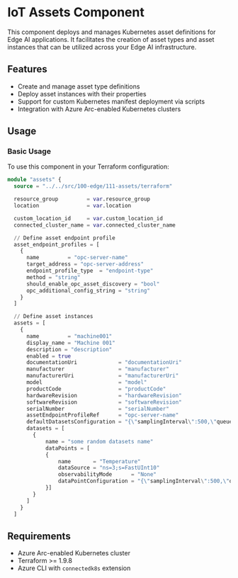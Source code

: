 # IoT Assets Component

This component deploys and manages Kubernetes asset definitions for Edge AI applications. It facilitates the creation of asset types and asset instances that can be utilized across your Edge AI infrastructure.

## Features

- Create and manage asset type definitions
- Deploy asset instances with their properties
- Support for custom Kubernetes manifest deployment via scripts
- Integration with Azure Arc-enabled Kubernetes clusters

## Usage

### Basic Usage

To use this component in your Terraform configuration:

```terraform
module "assets" {
  source = "../../src/100-edge/111-assets/terraform"

  resource_group         = var.resource_group
  location               = var.location

  custom_location_id     = var.custom_location_id
  connected_cluster_name = var.connected_cluster_name

  // Define asset endpoint profile
  asset_endpoint_profiles = [
    {
      name         = "opc-server-name"
      target_address = "opc-server-address"
      endpoint_profile_type  = "endpoint-type"
      method = "string"
      should_enable_opc_asset_discovery = "bool"
      opc_additional_config_string = "string"
    }
  ]

  // Define asset instances
  assets = [
    {
      name         = "machine001"
      display_name = "Machine 001"
      description = "description"
      enabled = true
      documentationUri             = "documentationUri"
      manufacturer                 = "manufacturer"
      manufacturerUri              = "manufacturerUri"
      model                        = "model"
      productCode                  = "productCode"
      hardwareRevision             = "hardwareRevision"
      softwareRevision             = "softwareRevision"
      serialNumber                 = "serialNumber"
      assetEndpointProfileRef      = "opc-server-name"
      defaultDatasetsConfiguration = "{\"samplingInterval\":500,\"queueSize\":1,\"publishingInterval\":1000}"
      datasets = [
        {
            name = "some random datasets name"
            dataPoints = [
            {
                name       = "Temperature"
                dataSource = "ns=3;s=FastUInt10"
                observabilityMode      = "None"
                dataPointConfiguration = "{\"samplingInterval\":500,\"queueSize\":1}"
            }]
        }
      ]
    }
  ]

```

## Requirements

- Azure Arc-enabled Kubernetes cluster
- Terraform >= 1.9.8
- Azure CLI with `connectedk8s` extension
